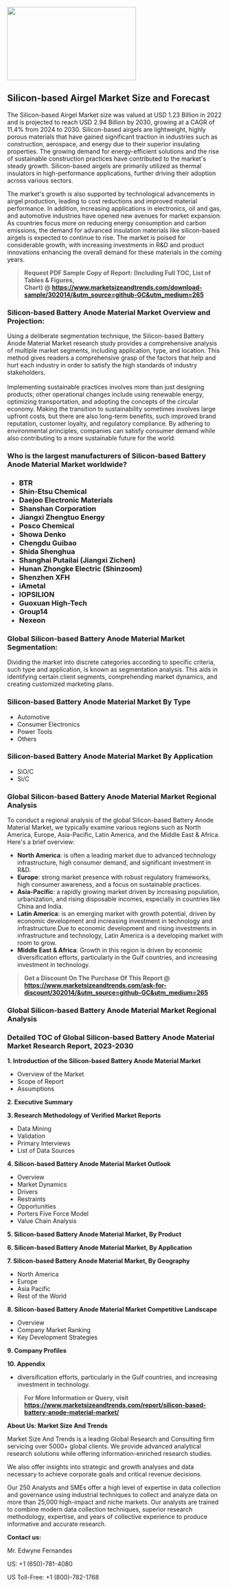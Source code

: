 <p><img class="alignnone size-medium wp-image-20088" src="https://ffe5etoiles.com/wp-content/uploads/2024/12/MST1-300x171.png" alt="" width="300" height="171" /></p><h2>Silicon-based Airgel Market Size and Forecast</h2><p>The Silicon-based Airgel Market size was valued at USD 1.23 Billion in 2022 and is projected to reach USD 2.94 Billion by 2030, growing at a CAGR of 11.4% from 2024 to 2030. Silicon-based airgels are lightweight, highly porous materials that have gained significant traction in industries such as construction, aerospace, and energy due to their superior insulating properties. The growing demand for energy-efficient solutions and the rise of sustainable construction practices have contributed to the market's steady growth. Silicon-based airgels are primarily utilized as thermal insulators in high-performance applications, further driving their adoption across various sectors.</p><p>The market's growth is also supported by technological advancements in airgel production, leading to cost reductions and improved material performance. In addition, increasing applications in electronics, oil and gas, and automotive industries have opened new avenues for market expansion. As countries focus more on reducing energy consumption and carbon emissions, the demand for advanced insulation materials like silicon-based airgels is expected to continue to rise. The market is poised for considerable growth, with increasing investments in R&D and product innovations enhancing the overall demand for these materials in the coming years.</p></p><blockquote id="" class=""><strong>Request PDF Sample Copy of Report: (Including Full TOC, List of Tables &amp; Figures, Chart)&nbsp;@&nbsp;<strong><a href="https://www.marketsizeandtrends.com/download-sample/302014/&utm_source=github-GC&utm_medium=265" target="_blank">https://www.marketsizeandtrends.com/download-sample/302014/&utm_source=github-GC&utm_medium=265</a></strong></strong></blockquote><h3 id="" class="">Silicon-based Battery Anode Material Market&nbsp;Overview and Projection:</h3><p id="" class="">Using a deliberate segmentation technique, the Silicon-based Battery Anode Material Market research study provides a comprehensive analysis of multiple market segments, including application, type, and location. This method gives readers a comprehensive grasp of the factors that help and hurt each industry in order to satisfy the high standards of industry stakeholders. <br /> <br />Implementing sustainable practices involves more than just designing products; other operational changes include using renewable energy, optimizing transportation, and adopting the concepts of the circular economy. Making the transition to sustainability sometimes involves large upfront costs, but there are also long-term benefits, such improved brand reputation, customer loyalty, and regulatory compliance. By adhering to environmental principles, companies can satisfy consumer demand while also contributing to a more sustainable future for the world.</p><h3 id="" class="">Who is the largest manufacturers of&nbsp;Silicon-based Battery Anode Material Market worldwide?</h3><h3 class=""><p><ul><li>BTR </li><li> Shin-Etsu Chemical </li><li> Daejoo Electronic Materials </li><li> Shanshan Corporation </li><li> Jiangxi Zhengtuo Energy </li><li> Posco Chemical </li><li> Showa Denko </li><li> Chengdu Guibao </li><li> Shida Shenghua </li><li> Shanghai Putailai (Jiangxi Zichen) </li><li> Hunan Zhongke Electric (Shinzoom) </li><li> Shenzhen XFH </li><li> iAmetal </li><li> IOPSILION </li><li> Guoxuan High-Tech </li><li> Group14 </li><li> Nexeon</li></ul></p></h3><h3 id="" class="">Global&nbsp;Silicon-based Battery Anode Material Market Segmentation:</h3><p id="" class="">Dividing the market into discrete categories according to specific criteria, such type and application, is known as segmentation analysis. This aids in identifying certain client segments, comprehending market dynamics, and creating customized marketing plans.</p><h3 id="" class="">Silicon-based Battery Anode Material Market&nbsp;By Type</h3><p><p><ul><li>Automotive</li><li> Consumer Electronics</li><li> Power Tools</li><li> Others</p></li></ul></p></p><h3 id="" class="">Silicon-based Battery Anode Material Market&nbsp;By Application</h3><p class=""><p><ul><li>SiO/C</li><li> Si/C</li></ul></p></p><h3 id="" class="">Global Silicon-based Battery Anode Material Market Regional Analysis</h3><p id="" class="">To conduct a regional analysis of the global Silicon-based Battery Anode Material Market, we typically examine various regions such as North America, Europe, Asia-Pacific, Latin America, and the Middle East &amp; Africa. Here's a brief overview:</p><ul><li><strong>North America</strong>: is often a leading market due to advanced technology infrastructure, high consumer demand, and significant investment in R&amp;D.</li><li><strong>Europe</strong>: strong market presence with robust regulatory frameworks, high consumer awareness, and a focus on sustainable practices.</li><li><strong>Asia-Pacific</strong>: a rapidly growing market driven by increasing population, urbanization, and rising disposable incomes, especially in countries like China and India.</li><li><strong>Latin America</strong>: is an emerging market with growth potential, driven by economic development and increasing investment in technology and infrastructure.Due to economic development and rising investments in infrastructure and technology, Latin America is a developing market with room to grow.</li><li><strong>Middle East &amp; Africa</strong>: Growth in this region is driven by economic diversification efforts, particularly in the Gulf countries, and increasing investment in technology.</li></ul><blockquote id="" class=""><strong>Get a Discount On The Purchase Of This Report @ <strong><a href="https://www.marketsizeandtrends.com/ask-for-discount/302014/&utm_source=github-GC&utm_medium=265" target="_blank">https://www.marketsizeandtrends.com/ask-for-discount/302014/&utm_source=github-GC&utm_medium=265</a></strong></strong></blockquote><h3 id="" class="">Global Silicon-based Battery Anode Material Market Regional Analysis</h3><h3 id="" class="">Detailed TOC of Global Silicon-based Battery Anode Material Market Research Report, 2023-2030</h3><p id="" class=""><strong>1. Introduction of the Silicon-based Battery Anode Material Market</strong></p><ul><li>Overview of the Market</li><li>Scope of Report</li><li>Assumptions</li></ul><p id="" class=""><strong>2. Executive Summary</strong></p><p id="" class=""><strong>3. Research Methodology of Verified Market Reports</strong></p><ul><li>Data Mining</li><li>Validation</li><li>Primary Interviews</li><li>List of Data Sources</li></ul><p id="" class=""><strong>4. Silicon-based Battery Anode Material Market Outlook</strong></p><ul><li>Overview</li><li>Market Dynamics</li><li>Drivers</li><li>Restraints</li><li>Opportunities</li><li>Porters Five Force Model</li><li>Value Chain Analysis</li></ul><p id="" class=""><strong>5. Silicon-based Battery Anode Material Market, By Product</strong></p><p id="" class=""><strong>6. Silicon-based Battery Anode Material Market, By Application</strong></p><p id="" class=""><strong>7. Silicon-based Battery Anode Material Market, By Geography</strong></p><ul><li>North America</li><li>Europe</li><li>Asia Pacific</li><li>Rest of the World</li></ul><p id="" class=""><strong>8. Silicon-based Battery Anode Material Market Competitive Landscape</strong></p><ul><li>Overview</li><li>Company Market Ranking</li><li>Key Development Strategies</li></ul><p id="" class=""><strong>9. Company Profiles</strong></p><p id="" class=""><strong>10. Appendix</strong></p><ul><li>diversification efforts, particularly in the Gulf countries, and increasing investment in technology.</li></ul><blockquote id="" class=""><strong>For More Information or Query, visit <strong><strong><a href="https://www.marketsizeandtrends.com/report/silicon-based-battery-anode-material-market/" target="_blank">https://www.marketsizeandtrends.com/report/silicon-based-battery-anode-material-market/</a></strong></strong></strong></blockquote><p id="" class=""><strong>About Us: Market Size And Trends</strong></p><p id="" class="">Market Size And Trends is a leading Global Research and Consulting firm servicing over 5000+ global clients. We provide advanced analytical research solutions while offering information-enriched research studies.</p><p id="" class="">We also offer insights into strategic and growth analyses and data necessary to achieve corporate goals and critical revenue decisions.</p><p id="" class="">Our 250 Analysts and SMEs offer a high level of expertise in data collection and governance using industrial techniques to collect and analyze data on more than 25,000 high-impact and niche markets. Our analysts are trained to combine modern data collection techniques, superior research methodology, expertise, and years of collective experience to produce informative and accurate research.</p><p id="" class=""><strong>Contact us:</strong></p><p id="" class="">Mr. Edwyne Fernandes</p><p id="" class="">US: +1 (650)-781-4080</p><p id="" class="">US Toll-Free: +1 (800)-782-1768</p>
